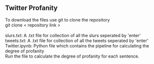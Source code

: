 ## Twitter Profanity 

To download the files use git to clone the repository<br>
git clone < repository link > <br>
<br>
slurs.txt: A .txt file for collection of all the slurs seperated by 'enter' <br>
tweets.txt: A .txt file for collection of all the tweets seperated by 'enter' <br>
Twitter.ipynb: Python file which contains the pipeline for calculating the degree of profanity<br>
Run the file to calculate the degree of profanity for each sentence. <br><br>
